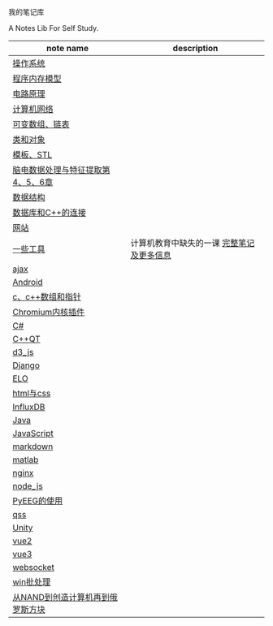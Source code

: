 我的笔记库

A Notes Lib For Self Study.

| note name | description |
| ---- | ---- |
| [操作系统](操作系统.md) |  |
| [程序内存模型](程序内存模型.md) |  |
| [电路原理](电路原理.md) |  |
| [计算机网络](计算机网络.md) |  |
| [可变数组、链表](可变数组、链表.md) |  |
| [类和对象](类和对象.md) |  |
| [模板、STL](模板、STL.md) |  |
| [脑电数据处理与特征提取第4、5、6章](脑电数据处理与特征提取第4、5、6章.md) |  |
| [数据结构](数据结构.md) |  |
| [数据库和C++的连接](数据库和C++的连接.md) |  |
| [网站](网站.md) |  |
| [一些工具](一些工具.md) | 计算机教育中缺失的一课 [完整笔记及更多信息](https://missing-semester-cn.github.io/) |
| [ajax](ajax.md) |  |
| [Android](Android.md) |  |
| [c、c++数组和指针](c、c++数组和指针.md) |  |
| [Chromium内核插件](Chromium内核插件.md) |  |
| [C#](CSharp.md) |  |
| [C++QT](C++QT.md) |  |
| [d3_js](d3_js.md) |  |
| [Django](Django.md) |  |
| [ELO](ELO.md) |  |
| [html与css](html与css.md) |  |
| [InfluxDB](InfluxDB.md) |  |
| [Java](Java.md) |  |
| [JavaScript](JavaScript.md) |  |
| [markdown](markdown.md) |  |
| [matlab](matlab.md) |  |
| [nginx](nginx.md) |  |
| [node_js](node_js.md) |  |
| [PyEEG的使用](PyEEG的使用.md) |  |
| [qss](qss.md) |  |
| [Unity](Unity.md) |  |
| [vue2](vue2.md) |  |
| [vue3](vue3.md) |  |
| [websocket](websocket.md) |  |
| [win批处理](win批处理.md) |  |
| [从NAND到创造计算机再到俄罗斯方块](Nand2Tetris.md) |  |
